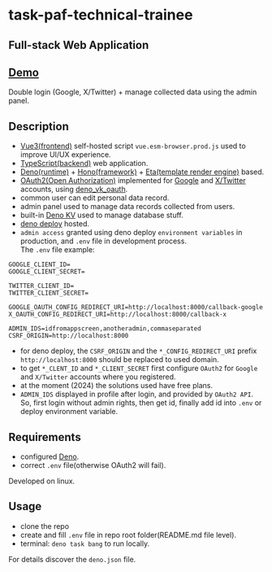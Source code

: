# task-paf-technical-trainee
## Full-stack Web Application  
## [Demo](https://task-paf-technical-trainee.deno.dev)  

Double login (Google, X/Twitter) + manage collected data using the admin panel.  

## Description 

- [Vue3(frontend)](https://vuejs.org) self-hosted script `vue.esm-browser.prod.js` used to improve UI/UX experience.  
- [TypeScript(backend)](https://www.typescriptlang.org) web application.  
- [Deno(runtime)](https://github.com/denoland/deno) + [Hono(framework)](https://github.com/honojs/hono) + [Eta(template render engine)](https://github.com/eta-dev/eta) based.  
- [OAuth2(Open Authorization)](https://oauth.net/2/) implemented for [Google](https://accounts.google.com/) and [X/Twitter](https://twitter.com) accounts, using [deno_vk_oauth](https://github.com/denoland/deno_kv_oauth).  
- common user can edit personal data record.  
- admin panel used to manage data records collected from users.  
- built-in [Deno KV](https://docs.deno.com/deploy/kv/manual/#deno-kv) used to manage database stuff.  
- [deno deploy](https://deno.com/deploy) hosted.  
- `admin access` granted using deno deploy `environment variables` in production, and `.env` file in development process.  
The `.env` file example:  
```properties
GOOGLE_CLIENT_ID=
GOOGLE_CLIENT_SECRET=

TWITTER_CLIENT_ID=
TWITTER_CLIENT_SECRET=

GOOGLE_OAUTH_CONFIG_REDIRECT_URI=http://localhost:8000/callback-google
X_OAUTH_CONFIG_REDIRECT_URI=http://localhost:8000/callback-x

ADMIN_IDS=idfromappscreen,anotheradmin,commaseparated
CSRF_ORIGIN=http://localhost:8000
```
- for deno deploy, the `CSRF_ORIGIN` and the `*_CONFIG_REDIRECT_URI` prefix `http://localhost:8000` should be replaced to used domain.  
- to get `*_CLENT_ID` and `*_CLIENT_SECRET` first configure `OAuth2` for `Google` and `X/Twitter` accounts where you registered.  
- at the moment (2024) the solutions used have free plans.  
- `ADMIN_IDS` displayed in profile after login, and provided by `OAuth2 API`. So, first login without admin rights, then get id, finally add id into `.env` or deploy environment variable.  

## Requirements 

- configured [Deno](https://github.com/denoland/deno).  
- correct `.env` file(otherwise OAuth2 will fail).  

Developed on linux.  

## Usage  

- clone the repo  
- create and fill `.env` file in repo root folder(README.md file level).  
- terminal: `deno task bang` to run locally.  

For details discover the `deno.json` file.  
